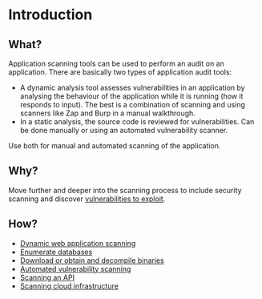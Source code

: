 # Introduction

## What?

Application scanning tools can be used to perform an audit on an application. There are basically two types of application audit tools:

* A dynamic analysis tool assesses vulnerabilities in an application by analysing the behaviour of the application while it is running (how it responds to input). The best is a combination of scanning and using scanners like Zap and Burp in a manual walkthrough.
* In a static analysis, the source code is reviewed for vulnerabilities. Can be done manually or using an automated vulnerability scanner.

Use both for manual and automated scanning of the application.

## Why?

Move further and deeper into the scanning process to include security scanning and discover [vulnerabilities to exploit](red-app:index). 

## How?

* [Dynamic web application scanning](scanning.md)
* [Enumerate databases](database.md)
* [Download or obtain and decompile binaries](binaries.md)
* [Automated vulnerability scanning](automated.md)
* [Scanning an API](api.md)
* [Scanning cloud infrastructure](cloud.md)
